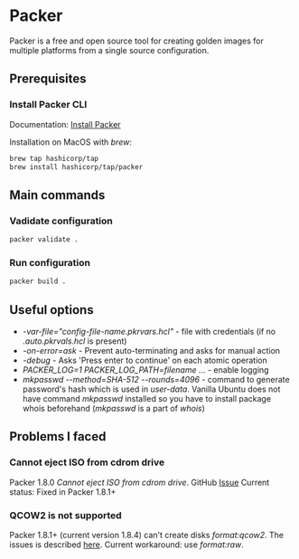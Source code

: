 # Packer
Packer is a free and open source tool for creating golden images for multiple platforms from a single source configuration.

## Prerequisites
### Install Packer CLI
Documentation: [Install Packer](https://developer.hashicorp.com/packer/tutorials/docker-get-started/get-started-install-cli)

Installation on MacOS with *brew*:
```bash
brew tap hashicorp/tap
brew install hashicorp/tap/packer
```
## Main commands

### Vadidate configuration
```bash
packer validate .
```

### Run configuration
```bash
packer build .
```

## Useful options
- *-var-file="config-file-name.pkrvars.hcl"* - file with credentials (if no *.auto.pkrvals.hcl* is present)
- *-on-error=ask* - Prevent auto-terminating and asks for manual action
- *-debug* - Asks 'Press enter to continue' on each atomic operation
- *PACKER_LOG=1 PACKER_LOG_PATH=filename ...* - enable logging
- *mkpasswd --method=SHA-512 --rounds=4096* - command to generate password's hash which is used in *user-data*. Vanilla Ubuntu does not have command *mkpasswd* installed so you have to install package whois beforehand (*mkpasswd* is a part of *whois*)

## Problems I faced

### Cannot eject ISO from cdrom drive
Packer 1.8.0 *Cannot eject ISO from cdrom drive*. GitHub [Issue](https://github.com/hashicorp/packer-plugin-proxmox/issues/102)
Current status: Fixed in Packer 1.8.1+

### QCOW2 is not supported
Packer 1.8.1+ (current version 1.8.4) can't create disks *format:qcow2*. The issues is described [here](https://github.com/hashicorp/packer-plugin-proxmox/issues/92). 
Current workaround: use *format:raw*.

